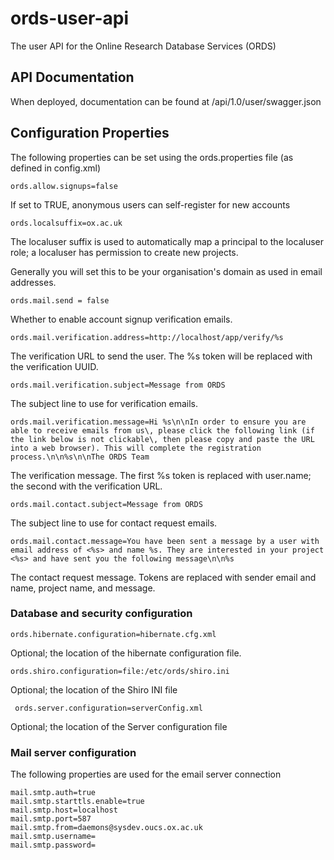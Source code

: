 # ords-user-api

The user API for the Online Research Database Services (ORDS)

## API Documentation

When deployed, documentation can be found at /api/1.0/user/swagger.json

## Configuration Properties

The following properties can be set using the ords.properties file (as defined in config.xml)

    ords.allow.signups=false

If set to TRUE, anonymous users can self-register for new accounts

    ords.localsuffix=ox.ac.uk

The localuser suffix is used to automatically map a principal to the localuser role; a localuser has permission to create new projects.

Generally you will set this to be your organisation's domain as used in email addresses.

    ords.mail.send = false

Whether to enable account signup verification emails.

    ords.mail.verification.address=http://localhost/app/verify/%s
    
The verification URL to send the user. The %s token will be replaced with the verification UUID.

    ords.mail.verification.subject=Message from ORDS
    
The subject line to use for verification emails.

    ords.mail.verification.message=Hi %s\n\nIn order to ensure you are able to receive emails from us\, please click the following link (if the link below is not clickable\, then please copy and paste the URL into a web browser). This will complete the registration process.\n\n%s\n\nThe ORDS Team

The verification message. The first %s token is replaced with user.name; the second with the verification URL.

    ords.mail.contact.subject=Message from ORDS
    
The subject line to use for contact request emails.

    ords.mail.contact.message=You have been sent a message by a user with email address of <%s> and name %s. They are interested in your project <%s> and have sent you the following message\n\n%s

The contact request message. Tokens are replaced with sender email and name, project name, and message.

### Database and security configuration

    ords.hibernate.configuration=hibernate.cfg.xml

Optional; the location of the hibernate configuration file.

    ords.shiro.configuration=file:/etc/ords/shiro.ini

Optional; the location of the Shiro INI file

     ords.server.configuration=serverConfig.xml

Optional; the location of the Server configuration file

### Mail server configuration

The following properties are used for the email server connection

    mail.smtp.auth=true
    mail.smtp.starttls.enable=true
    mail.smtp.host=localhost
    mail.smtp.port=587
    mail.smtp.from=daemons@sysdev.oucs.ox.ac.uk
    mail.smtp.username=
    mail.smtp.password=

